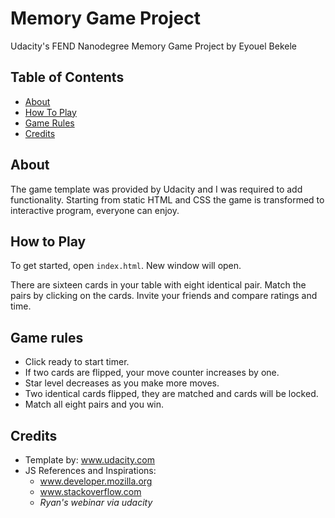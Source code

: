 # Memory Game Project

Udacity's FEND Nanodegree Memory Game Project by Eyouel Bekele

## Table of Contents

* [About](#about)
* [How To Play](#HowToPlay)
* [Game Rules](#GameRules)
* [Credits](#credits)

## About

The game template was provided by Udacity and I was required to add functionality. Starting from static HTML and CSS the game is transformed to interactive program, everyone can enjoy.



## How to Play

To get started, open `index.html`. New window will open.

There are sixteen cards in your table with eight identical pair. Match the pairs by clicking on the cards. Invite your friends and compare ratings and time. 


## Game rules

* Click ready to start timer.
* If two cards are flipped, your move counter increases by one. 
* Star level decreases as you make more moves.
* Two identical cards flipped, they are matched and cards will be locked. 
* Match all eight pairs and you win. 




## Credits

* Template by: www.udacity.com 
* JS References and Inspirations:
  * www.developer.mozilla.org
  * www.stackoverflow.com
  * *Ryan's webinar via udacity*
